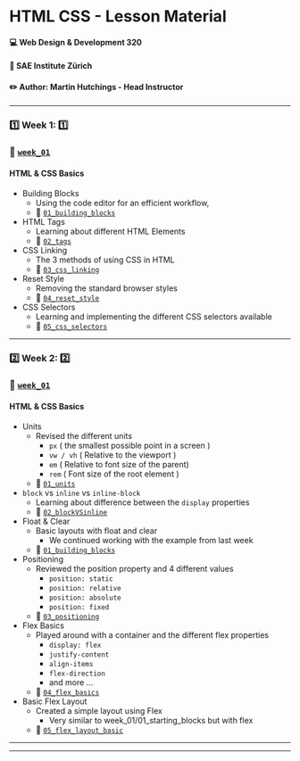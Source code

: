 # HTML CSS - Lesson Material
#### :computer: Web Design & Development 320
#### :school: SAE Institute Zürich
#### :pencil2: Author: Martin Hutchings - Head Instructor

---

### :one: Week 1: :one:
### :file_folder: [`week_01`](https://github.com/stribis/html_css_wdd320/tree/master/week_01)
#### HTML & CSS Basics

* Building Blocks
  * Using the code editor for an efficient workflow,
  * :file_folder: [`01_building_blocks`](https://github.com/stribis/html_css_wdd320/tree/master/week_01/01_starting_blocks)
* HTML Tags
  * Learning about different HTML Elements
  * :file_folder: [`02_tags`](https://github.com/stribis/html_css_wdd320/tree/master/week_01/02_tags)
* CSS Linking
  * The 3 methods of using CSS in HTML
  * :file_folder: [`03_css_linking`](https://github.com/stribis/html_css_wdd320/tree/master/week_01/03_css_linking)
* Reset Style
  * Removing the standard browser styles
  * :file_folder: [`04_reset_style`](https://github.com/stribis/html_css_wdd320/tree/master/week_01/04_reset_style)
* CSS Selectors
  * Learning and implementing the different CSS selectors available
  * :file_folder: [`05_css_selectors`](https://github.com/stribis/html_css_wdd320/tree/master/week_01/05_css_selectors)

--- 

### :two: Week 2: :two:
### :file_folder: [`week_01`](https://github.com/stribis/html_css_wdd320/tree/master/week_02)
#### HTML & CSS Basics

* Units
  * Revised the different units
    * `px` ( the smallest possible point in a screen )
    * `vw / vh` ( Relative to the viewport )
    * `em` ( Relative to font size of the parent)
    * `rem` ( Font size of the root element )
  * :file_folder: [`01_units`](https://github.com/stribis/html_css_wdd320/tree/master/week_02/01_units)
* `block` vs `inline` vs `inline-block`
  * Learning about difference between the `display` properties
  * :file_folder: [`02_blockVSinline`](https://github.com/stribis/html_css_wdd320/tree/master/week_02/02_blockVSinline)
* Float & Clear
  * Basic layouts with float and clear
    * We continued working with the example from last week
  * :file_folder: [`01_building_blocks`](https://github.com/stribis/html_css_wdd320/tree/master/week_01/01_starting_blocks)
* Positioning
  * Reviewed the position property and 4 different values
    * `position: static`
    * `position: relative`
    * `position: absolute`
    * `position: fixed`
  * :file_folder: [`03_positioning`](https://github.com/stribis/html_css_wdd320/tree/master/week_02/03_positioning)
* Flex Basics
  * Played around with a container and the different flex properties
    * `display: flex`
    * `justify-content`
    * `align-items`
    * `flex-direction`
    * and more ...
  * :file_folder: [`04_flex_basics`](https://github.com/stribis/html_css_wdd320/tree/master/week_02/04_flex_basics)
* Basic Flex Layout
  * Created a simple layout using Flex
    * Very similar to week_01/01_starting_blocks but with flex
  * :file_folder: [`05_flex_layout_basic`](https://github.com/stribis/html_css_wdd320/tree/master/week_02/05_flex_layout_basic)

--- 

---